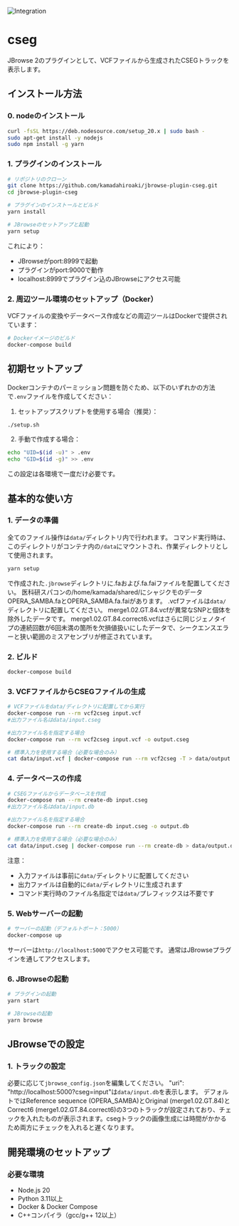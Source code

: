 ![Integration](https://github.com/GMOD/jbrowse-plugin-template/workflows/Integration/badge.svg?branch=main)

# cseg

JBrowse 2のプラグインとして、VCFファイルから生成されたCSEGトラックを表示します。

## インストール方法

### 0. nodeのインストール

```bash
curl -fsSL https://deb.nodesource.com/setup_20.x | sudo bash -
sudo apt-get install -y nodejs
sudo npm install -g yarn
```

### 1. プラグインのインストール

```bash
# リポジトリのクローン
git clone https://github.com/kamadahiroaki/jbrowse-plugin-cseg.git
cd jbrowse-plugin-cseg

# プラグインのインストールとビルド
yarn install

# JBrowseのセットアップと起動
yarn setup
```

これにより：
- JBrowseがport:8999で起動
- プラグインがport:9000で動作
- localhost:8999でプラグイン込のJBrowseにアクセス可能

### 2. 周辺ツール環境のセットアップ（Docker）

VCFファイルの変換やデータベース作成などの周辺ツールはDockerで提供されています：

```bash
# Dockerイメージのビルド
docker-compose build
```

## 初期セットアップ

Dockerコンテナのパーミッション問題を防ぐため、以下のいずれかの方法で`.env`ファイルを作成してください：

1. セットアップスクリプトを使用する場合（推奨）：
```bash
./setup.sh
```

2. 手動で作成する場合：
```bash
echo "UID=$(id -u)" > .env
echo "GID=$(id -g)" >> .env
```

この設定は各環境で一度だけ必要です。

## 基本的な使い方

### 1. データの準備

全てのファイル操作は`data/`ディレクトリ内で行われます。
コマンド実行時は、このディレクトリがコンテナ内の`/data`にマウントされ、作業ディレクトリとして使用されます。
```bash
yarn setup
```
で作成された`.jbrowse`ディレクトリに.faおよび.fa.faiファイルを配置してください。
医科研スパコンの/home/kamada/shared/にシャジクモのデータOPERA_SAMBA.faとOPERA_SAMBA.fa.faiがあります。
.vcfファイルは`data/`ディレクトリに配置してください。
merge1.02.GT.84.vcfが異常なSNPと個体を除外したデータです。
merge1.02.GT.84.correct6.vcfはさらに同じジェノタイプの連続回数が6回未満の箇所を欠損値扱いにしたデータで、シークエンスエラーと狭い範囲のミスアセンブリが修正されています。


### 2. ビルド

```bash
docker-compose build
```

### 3. VCFファイルからCSEGファイルの生成

```bash
# VCFファイルをdata/ディレクトリに配置してから実行
docker-compose run --rm vcf2cseg input.vcf
#出力ファイル名はdata/input.cseg

#出力ファイル名を指定する場合
docker-compose run --rm vcf2cseg input.vcf -o output.cseg

# 標準入力を使用する場合（必要な場合のみ）
cat data/input.vcf | docker-compose run --rm vcf2cseg -T > data/output.cseg
```

### 4. データベースの作成

```bash
# CSEGファイルからデータベースを作成
docker-compose run --rm create-db input.cseg
#出力ファイル名はdata/input.db

#出力ファイル名を指定する場合
docker-compose run --rm create-db input.cseg -o output.db

# 標準入力を使用する場合（必要な場合のみ）
cat data/input.cseg | docker-compose run --rm create-db > data/output.db
```

注意：
- 入力ファイルは事前に`data/`ディレクトリに配置してください
- 出力ファイルは自動的に`data/`ディレクトリに生成されます
- コマンド実行時のファイル名指定では`data/`プレフィックスは不要です

### 5. Webサーバーの起動

```bash
# サーバーの起動（デフォルトポート：5000）
docker-compose up
```

サーバーは`http://localhost:5000`でアクセス可能です。
通常はJBrowseプラグインを通してアクセスします。

### 6. JBrowseの起動

```bash
# プラグインの起動
yarn start

# JBrowseの起動
yarn browse
```


## JBrowseでの設定

### 1. トラックの設定

必要に応じて`jbrowse_config.json`を編集してください。
"uri": "http://localhost:5000?cseg=input"は`data/input.db`を表示します。
デフォルトではReference sequence (OPERA_SAMBA)とOriginal (merge1.02.GT.84)とCorrect6 (merge1.02.GT.84.correct6)の3つのトラックが設定されており、チェックを入れたものが表示されます。csegトラックの画像生成には時間がかかるため両方にチェックを入れると遅くなります。

## 開発環境のセットアップ

### 必要な環境

- Node.js 20
- Python 3.11以上
- Docker & Docker Compose
- C++コンパイラ（gcc/g++ 12以上）